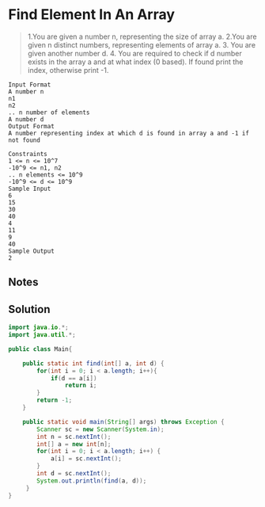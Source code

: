# Find Element In An Array

> 1.You are given a number n, representing the size of array a.
> 2.You are given n distinct numbers, representing elements of array a.
> 3. You are given another number d.
> 4. You are required to check if d number exists in the array a and at what index (0 based). If found print the index, otherwise print -1.

```
Input Format
A number n
n1
n2
.. n number of elements
A number d
Output Format
A number representing index at which d is found in array a and -1 if not found

Constraints
1 <= n <= 10^7
-10^9 <= n1, n2 
.. n elements <= 10^9
-10^9 <= d <= 10^9
Sample Input
6
15
30
40
4
11
9
40
Sample Output
2
```

## Notes






## Solution

```java
import java.io.*;
import java.util.*;

public class Main{

    public static int find(int[] a, int d) {
        for(int i = 0; i < a.length; i++){
            if(d == a[i])
                return i;
        }
        return -1;
    }

    public static void main(String[] args) throws Exception {
        Scanner sc = new Scanner(System.in);
        int n = sc.nextInt();
        int[] a = new int[n];
        for(int i = 0; i < a.length; i++) {
            a[i] = sc.nextInt();
        }
        int d = sc.nextInt();
        System.out.println(find(a, d));
     }
}
```